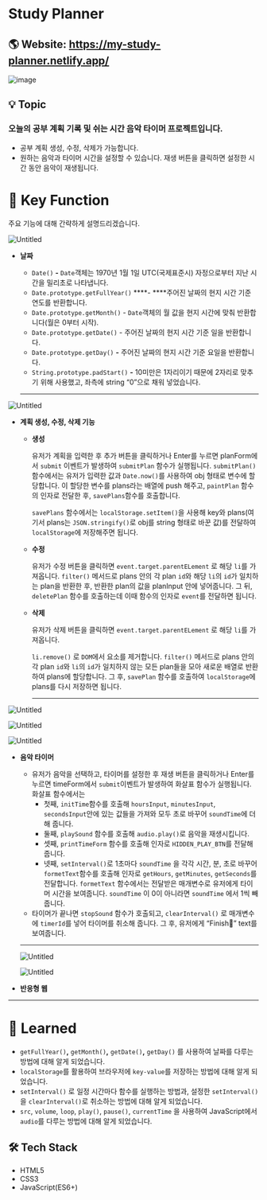 # Study Planner

## 🌎 Website: https://my-study-planner.netlify.app/

![image](https://user-images.githubusercontent.com/91646438/172052043-ad896f98-eb37-4792-ae5f-1f71a3d7a717.png)

## 💡 Topic

### **오늘의 공부 계획 기록 및 쉬는 시간 음악 타이머 프로젝트**입니다.
- 공부 계획 생성, 수정, 삭제가 가능합니다.
- 원하는 음악과 타이머 시간을 설정할 수 있습니다. 재생 버튼을 클릭하면 설정한 시간 동안 음악이 재생됩니다.

# 📌 Key Function

주요 기능에 대해 간략하게 설명드리겠습니다.

![Untitled](https://s3-us-west-2.amazonaws.com/secure.notion-static.com/db4a1f7d-a5bf-465b-b38a-5d4f34ae5890/Untitled.png)

- **날짜**
    - `Date()` **-** `Date`객체는 1970년 1월 1일 UTC(국제표준시) 자정으로부터 지난 시간을 밀리초로 나타냅니다.
    - `Date.prototype.getFullYear()` ****- ****주어진 날짜의 현지 시간 기준 연도를 반환합니다.
    - `Date.prototype.getMonth()` - `Date`객체의 월 값을 현지 시간에 맞춰 반환합니다(월은 0부터 시작).
    - `Date.prototype.getDate()` - 주어진 날짜의 현지 시간 기준 일을 반환합니다.
    - `Date.prototype.getDay()` **-** 주어진 날짜의 현지 시간 기준 요일을 반환합니다.
    - `String.prototype.padStart()` **-** 10미만은 1자리이기 때문에 2자리로 맞추기 위해 사용했고, 좌측에 string “0”으로 채워 넣었습니다.
    
    ---
    

![Untitled](https://s3-us-west-2.amazonaws.com/secure.notion-static.com/a2af98a6-a6b5-4f57-8f14-c1f12123f8f4/Untitled.png)

- **계획 생성, 수정, 삭제 기능**
    - **생성**
        
        유저가 계획을 입력한 후 추가 버튼을 클릭하거나 Enter를 누르면 planForm에서 `submit` 이벤트가 발생하여 `submitPlan` 함수가 실행됩니다. `submitPlan()` 함수에서는 유저가 입력한 값과 `Date.now()`를 사용하여 obj 형태로 변수에 할당합니다. 이 할당한 변수를 plans라는 배열에 push 해주고, `paintPlan` 함수의 인자로 전달한 후, `savePlans`함수를 호출합니다. 
        
        `savePlans` 함수에서는 `localStorage.setItem()`을 사용해 key와 plans(여기서 plans는 `JSON.stringify()`로 obj를 string 형태로 바꾼 값)를 전달하여 `localStorage`에 저장해주면 됩니다.
        
    - **수정**
        
        유저가 수정 버튼을 클릭하면 `event.target.parentELement` 로 해당 `li`를 가져옵니다. `filter()` 메서드로 plans 안의 각 plan `id`와 해당 `li`의 `id`가 일치하는 plan을 반환한 후, 반환한 plan의 값을 planInput 안에 넣어줍니다. 그 뒤, `deletePlan` 함수를 호출하는데 이때 함수의 인자로 `event`를 전달하면 됩니다.
        
    - **삭제**
        
        유저가 삭제 버튼을 클릭하면 `event.target.parentELement` 로 해당 `li`를 가져옵니다. 
        
        `li.remove()` 로 `DOM`에서 요소를 제거합니다. `filter()` 메서드로 plans 안의 각 plan `id`와 `li`의 `id`가 일치하지 않는 모든 plan들을 모아 새로운 배열로 반환하여 plans에 할당합니다. 그 후, `savePlan` 함수를 호출하여 `localStorage`에 plans를 다시 저장하면 됩니다.
        
        ---
        

![Untitled](https://s3-us-west-2.amazonaws.com/secure.notion-static.com/379808fe-e925-406b-b1f2-a075309338dd/Untitled.png)

![Untitled](https://s3-us-west-2.amazonaws.com/secure.notion-static.com/02b7a291-62d3-41e3-b3a5-a400bd857a43/Untitled.png)

![Untitled](https://s3-us-west-2.amazonaws.com/secure.notion-static.com/1820d43d-0c16-4140-bd6a-8717602888c7/Untitled.png)

- **음악 타이머**
    - 유저가 음악을 선택하고, 타이머를 설정한 후 재생 버튼을 클릭하거나 Enter를 누르면 timeForm에서 `submit`이벤트가 발생하여 화살표 함수가 실행됩니다. 화살표 함수에서는
        - 첫째, `initTime`함수를 호출해 `hoursInput`, `minutesInput`, `secondsInput`안에 있는 값들을 가져와 모두 초로 바꾸어 `soundTime`에 더해 줍니다.
        - 둘째, `playSound` 함수를 호출해 `audio.play()`로 음악을 재생시킵니다.
        - 셋째, `printTimeForm` 함수를 호출해 인자로 `HIDDEN_PLAY_BTN`를 전달해 줍니다.
        - 넷째,  `setInterval()`로 1초마다 `soundTime` 을 각각 시간, 분, 초로 바꾸어 `formetText`함수를 호출해 인자로 `getHours`, `getMinutes`, `getSeconds`를 전달합니다. `formetText` 함수에서는 전달받은 매개변수로 유저에게 타이머 시간을 보여줍니다. `soundTime` 이 0이 아니라면 `soundTime` 에서 1씩 빼줍니다.
    - 타이머가 끝나면 `stopSound` 함수가 호출되고, `clearInterval()` 로 매개변수에 `timerId`를 넣어 타이머를 취소해 줍니다. 그 후, 유저에게 “Finish🎉” text를 보여줍니다.
    
    ---
    
    ![Untitled](https://s3-us-west-2.amazonaws.com/secure.notion-static.com/721754e5-b2cf-4937-aa05-f760b6cdfce3/Untitled.png)
    
    ![Untitled](https://s3-us-west-2.amazonaws.com/secure.notion-static.com/fc817bf3-1f1a-4706-8aa4-56096a8033a1/Untitled.png)
    
- **반응형 웹**

---

# 🧐 Learned

- `getFullYear()`**,** `getMonth()`**,** `getDate()`**,** `getDay()` 를 사용하여  날짜를 다루는 방법에 대해 알게 되었습니다.
- `localStorage`를 활용하여 브라우저에 `key-value`를 저장하는 방법에 대해 알게 되었습니다.
- `setInterval()` 로 일정 시간마다 함수를 실행하는 방법과,  설정한 `setInterval()`을 `clearInterval()`로 취소하는 방법에 대해 알게 되었습니다.
- `src`, `volume`, `loop`, `play()`, `pause()`, `currentTime` 을 사용하여 JavaScript에서 `audio`를 다루는 방법에 대해 알게 되었습니다.

## 🛠 Tech Stack
- HTML5
- CSS3
- JavaScript(ES6+)
